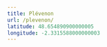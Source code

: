 ```yaml
---
title: Plévenon
url: /plevenon/
latitude: 48.654890900000005
longitude: -2.3315588000000003
---
```

